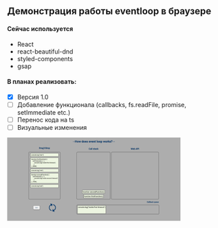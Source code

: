 ## Демонстрация работы eventloop в браузере

#### Сейчас используется

- React
- react-beautiful-dnd
- styled-components
- gsap

#### В планах реализовать:

- [x] Версия 1.0
- [ ] Добавление функционала (callbacks, fs.readFile, promise, setImmediate etc.)
- [ ] Перенос кода на ts
- [ ] Визуальные изменения

<img src="./images/eventloop.png" alt="drawing" width="80%"/>
